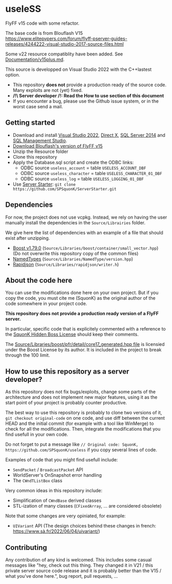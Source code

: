 # useleSS

FlyFF v15 code with some refactor.

The base code is from Blouflash V15
https://www.elitepvpers.com/forum/flyff-pserver-guides-releases/4244222-visual-studio-2017-source-files.html 

Some v22 resource compatiblity have been added. See [Documentation/v15plus.md](Documentation/v15plus.md).

This source is developped on Visual Studio 2022 with the C++lastest option.

- This repository **does not** provide a production ready of the source code. Many exploits are not (yet) fixed.
- **/!\ Server developer /!\: Read the How to use section of this document**
- If you encounter a bug, please use the Github issue system, or in the worst case send a mail.


## Getting started

- Download and install [Visual Studio 2022](https://visualstudio.microsoft.com/fr/vs/community/), [Direct X](https://www.microsoft.com/fr-fr/download/details.aspx?id=35), [SQL Server 2014](https://www.microsoft.com/fr-FR/download/details.aspx?id=42299) and [SQL Management Studio](https://docs.microsoft.com/en-us/sql/ssms/download-sql-server-management-studio-ssms?view=sql-server-ver16).
- [Download Blouflash's version of FlyFF v15](https://www.elitepvpers.com/forum/flyff-pserver-guides-releases/4244222-visual-studio-2017-source-files.html)
- Unzip the Resource folder
- Clone this repository
- Apply the Database.sql script and create the ODBC links:
    - ODBC source `useless_account` = table `USELESS_ACCOUNT_DBF`
    - ODBC source `useless_character` = table `USELESS_CHARACTER_01_DBF`
    - ODBC source `useless_log` = table `USELESS_LOGGING_01_DBF`
- Use [Server Starter](https://github.com/SPSquonK/ServerStarter): `git clone https://github.com/SPSquonK/ServerStarter.git`

## Dependencies

For now, the project does not use vcpkg. Instead, we rely on having the user
manually install the dependencies in the `Source/Librairies` folder.

We give here the list of dependencies with an example of a file that should exist after unzipping.


- [Boost v1.79.0](https://www.boost.org/) (`Source/Libraries/boost/container/small_vector.hpp`) (Do not overwrite this repository copy of the common files)
- [NamedTypes](https://github.com/joboccara/NamedType/tree/020be1e934f8916a02302f4e490c461671baaccc) (`Source/Libraries/NamedType/version.hpp`)
- [Rapidjson](https://github.com/Tencent/rapidjson/releases/tag/v1.1.0) (`Source/Libraries/rapidjson/writer.h`)


## About the code here

You can use the modifications done here on your own project. But if you copy
the code, you must cite me (SquonK) as the original author of the code somewhere
in your project code.

**This repository does not provide a production ready version of a FlyFF server.**

In particular, specific code that is explicitely commented with a reference to
the
[SquonK Hidden Boss License](http://squonk.fr/SquonK-Hidden-Boss-License.txt)
should keep their comments.



The [Source/Libraries/boost/pfr/detail/core17_generated.hpp file](Source/Libraries/boost/pfr/detail/core17_generated.hpp) is licensied under the Boost License by its author. It is included in the project to break through the 100 limit.

## How to use this repository as a server developer?

As this repository does not fix bugs/exploits, change some parts of the architecture and does not implement new major features, using it as the start point of your project is probably counter productive.

The best way to use this repository is probably to clone two versions of it, `git checkout original-code` on one code, and use diff between the current HEAD and the initial commit (for example with a tool like WinMerge) to check for all the modifications. Then, integrate the modifications that you find usefull in your own code.

Do not forget to put a message like `// Original code: SquonK, https://github.com/SPSquonK/useless` if you copy several lines of code.

Examples of code that you might find usefull include:
- `SendPacket` / `BroadcastPacket` API
- WorldServer's OnSnapshot error handling
- The `CWndTListBox` class

Very common ideas in this repository include:
- Simplification of `CWndBase` derived classes
- STL-ization of many classes (`CFixedArray`, … are considered obsolete)

Note that some changes are very opiniated, for example:
- `UIVariant` API (The design choices behind these changes in french: https://www.sà.fr/2022/06/04/uivariant/)

## Contributing

Any contribution of any kind is welcomed. This includes some casual messages like "hey, check out this thing. They changed it in V21 / this private server source code release and it is probably better than the V15 / what you've done here.", bug report, pull requests, ...





